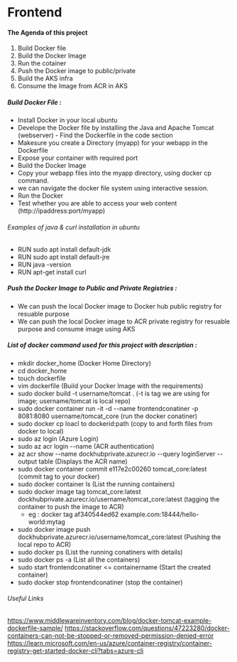 # Frontend
#### The Agenda of this project 
1. Build Docker file
2. Build the Docker Image
3. Run the cotainer
4. Push the Docker image to public/private 
5. Build the AKS infra
6. Consume the Image from ACR in AKS
##### Build Docker File :
- Install Docker in your local ubuntu
- Develope the Docker file by installing the Java and Apache Tomcat (webserver) - Find the Dockerfile in the code section
- Makesure you create a Directory (myapp) for your webapp in the Dockerfile
- Expose your container with required port
- Build the Docker Image
- Copy your webapp files into the myapp directory, using docker cp command.
- we can navigate the docker file system using interactive session.
- Run the Docker
- Test whether you are able to access your web content (http://ipaddress:port/myapp)

###### Examples of java & curl installation in ubuntu
 - RUN sudo apt install default-jdk
 - RUN sudo apt install default-jre
 - RUN java -version
 - RUN apt-get install curl

##### Push the Docker Image to Public and Private Registries :
- We can push the local Docker image to Docker hub public registry for resuable purpose
- We can push the local Docker image to ACR private registry for resuable purpose and consume image using AKS

##### List of docker command used for this project with description :
- mkdir docker_home (Docker Home Directory)
- cd docker_home
- touch dockerfile
- vim dockerfile (Build your Docker Image with the requirements)
- sudo docker build -t username/tomcat . (-t is tag we are using for image; username/tomcat is local repo)
- sudo docker container run -it -d --name frontendconatiner -p 8081:8080 username/tomcat_core (run the docker conatiner)
- sudo docker cp loacl to dockerid:path (copy to and forth files from docker to local)
- sudo az login (Azure Login)
- sudo az acr login --name (ACR authentication)
- az acr show --name dockhubprivate.azurecr.io --query loginServer --output table (Displays the ACR name)
- sudo docker container commit e117e2c00260 tomcat_core:latest (commit tag to your docker)
- sudo docker container ls (List the running containers)
- sudo docker image tag tomcat_core:latest dockhubprivate.azurecr.io/username/tomcat_core:latest (tagging the container to push the image to ACR)
  - eg : docker tag af340544ed62 example.com:18444/hello-world:mytag
- sudo docker image push dockhubprivate.azurecr.io/username/tomcat_core:latest (Pushing the local repo to ACR)
- sudo docker ps (List the running conatiners with details)
- sudo docker ps -a (List all the containers)
- sudo start frontendconatiner <= containername (Start the created container)
- sudo docker stop frontendconatiner (stop the container)

###### Useful Links 
https://www.middlewareinventory.com/blog/docker-tomcat-example-dockerfile-sample/
https://stackoverflow.com/questions/47223280/docker-containers-can-not-be-stopped-or-removed-permission-denied-error
https://learn.microsoft.com/en-us/azure/container-registry/container-registry-get-started-docker-cli?tabs=azure-cli

